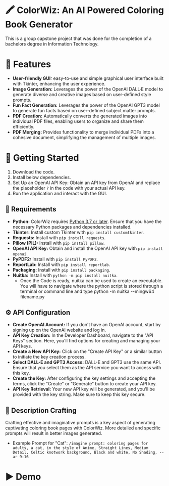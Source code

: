 # 🖍️ ColorWiz: An AI Powered Coloring Book Generator
This is a group capstone project that was done for the completion of a bachelors degree in Information Technology.

# 🌟 Features
* **User-friendly GUI:** easy-to-use and simple graphical user interface built with Tkinter, enhancing the user experience.
* **Image Generation:** Leverages the power of the OpenAI DALL·E model to generate diverse and creative images based on user-defined style prompts.
* **Fun Fact Generation:** Leverages the power of the OpenAI GPT3 model to generate fun facts based on user-defined subject matter prompts.
* **PDF Creation:** Automatically converts the generated images into individual PDF files, enabling users to organize and share them efficiently.
* **PDF Merging:** Provides functionality to merge individual PDFs into a cohesive document, simplifying the management of multiple images.

# 🚀 Getting Started
1. Download the code.
2. Install below dependencies.
3. Set Up an OpenAI API Key: Obtain an API key from OpenAI and replace the placeholder `?` in the code with your actual API key.
4. Run the application and interact with the GUI.

## 🔧 Requirements
* **Python:** ColorWiz requires [Python 3.7 or later](https://www.python.org/downloads/). Ensure that you have the necessary Python packages and dependencies installed.
* **Tkinter:** Install custom Tkinter with `pip install customtkinter`.
* **Requests:** Install with `pip install requests`.
* **Pillow (PIL):** Install with `pip install pillow`.
* **OpenAI API Key:** Obtain and install the OpenAI API key with `pip install openai`.
* **PyPDF2:** Install with `pip install PyPDF2`.
* **ReportLab:** Install with `pip install reportlab`.
* **Packaging:** Install with `pip install packaging`.
* **Nuitka:** Install with `python -m pip install nuitka`.
    * Once the Code is ready, nuitka can be used to create an executable. You will have to navigate where the python script is stored through a terminal or command line and type python -m nuitka --mingw64 filename.py

## ⚙️ API Configuration
* **Create OpenAI Account:** If you don't have an OpenAI account, start by signing up on the OpenAI website and log in.
* **API Key Creation:** In the Developer Dashboard, navigate to the "API Keys" section. Here, you'll find options for creating and managing your API keys.
* **Create a New API Key:** Click on the "Create API Key" or a similar button to initiate the key creation process.
* **Select DALL-E and GPT3 Access:** DALL-E and GPT3 use the same API. Ensure that you select them as the API service you want to access with this key.
* **Create the Key:** After configuring the key settings and accepting the terms, click the "Create" or "Generate" button to create your API key.
* **API Key Retrieval:** Your new API key will be generated, and you'll be provided with the key string. Make sure to keep this key secure.

## 📝 Description Crafting
Crafting effective and imaginative prompts is a key aspect of generating captivating coloring book pages with ColorWiz. More detailed and specific prompts will result in better images generated.
* 	Example Prompt for "Cat":
 `/imagine prompt: coloring pages for adults, a cat, in the style of Anime, Straight Lines, Medium Detail, Celtic knotwork background, Black and white, No Shading, --ar 9:16`

# ▶️ Demo
